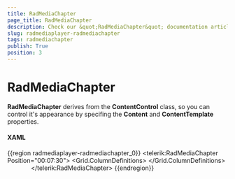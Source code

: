 ```yaml
---
title: RadMediaChapter
page_title: RadMediaChapter
description: Check our &quot;RadMediaChapter&quot; documentation article for the RadMediaPlayer {{ site.framework_name }} control.
slug: radmediaplayer-radmediachapter
tags: radmediachapter
publish: True
position: 3
---
```


# RadMediaChapter

__RadMediaChapter__ derives from the __ContentControl__ class, so you can control it's appearance by specifing the __Content__ and __ContentTemplate__ properties.

#### __XAML__

{{region radmediaplayer-radmediachapter_0}}
	<telerik:RadMediaChapter Position="00:07:30">
		<Grid MaxWidth="150">
			<Grid.ColumnDefinitions>
				<ColumnDefinition Width="Auto" />
				<ColumnDefinition />
			</Grid.ColumnDefinitions>
			<Image Width="50" 
				   Margin="4"
				   Source="../../Images/1-7-30" />
			<TextBlock Grid.Column="1" 
					   Margin="4"
					   Text="Resource-Centric Apps"
					   TextWrapping="Wrap" />
		</Grid>
	</telerik:RadMediaChapter>
{{endregion}}
